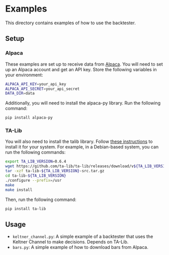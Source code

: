 # Examples

This directory contains examples of how to use the backtester.

## Setup

### Alpaca
These examples are set up to receive data from [Alpaca](https://alpaca.markets/). You will need to set up an Alpaca account and get an API key. Store the following variables in your environment:

```bash
ALPACA_API_KEY=your_api_key
ALPACA_API_SECRET=your_api_secret
DATA_DIR=data
```

Additionally, you will need to install the alpaca-py library. Run the following command:

```bash
pip install alpaca-py
```

### TA-Lib

You will also need to install the talib library. Follow [these instructions](https://github.com/TA-Lib/ta-lib-python) to install it for your system. For example, in a Debian-based system, you can run the following commands:

```bash
export TA_LIB_VERSION=0.6.4
wget https://github.com/ta-lib/ta-lib/releases/download/v${TA_LIB_VERSION}/ta-lib-${TA_LIB_VERSION}-src.tar.gz
tar -xzf ta-lib-${TA_LIB_VERSION}-src.tar.gz
cd ta-lib-${TA_LIB_VERSION}
./configure --prefix=/usr
make
make install
```

Then, run the following command:

```bash
pip install ta-lib
```

## Usage

- `keltner_channel.py`: A simple example of a backtester that uses the Keltner Channel to make decisions. Depends on TA-Lib.
- `bars.py`: A simple example of how to download bars from Alpaca.